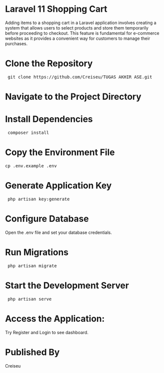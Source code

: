 # Laravel 11 Shopping Cart 

Adding items to a shopping cart in a Laravel application involves creating a system that allows users to select products and store them temporarily before proceeding to checkout. This feature is fundamental for e-commerce websites as it provides a convenient way for customers to manage their purchases. 

# Clone the Repository

<pre> git clone https://github.com/Creiseu/TUGAS_AKHIR_ASE.git</pre>

# Navigate to the Project Directory
# Install Dependencies

<pre> composer install </pre>

# Copy the Environment File

<pre>cp .env.example .env </pre>

# Generate Application Key

<pre> php artisan key:generate</pre>

# Configure Database

Open the .env file and set your database credentials.

# Run Migrations

<pre> php artisan migrate</pre>

# Start the Development Server

<pre> php artisan serve</pre>

# Access the Application:

Try Register and Login to see dashboard.

# Published By

Creiseu




